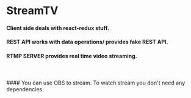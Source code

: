 # StreamTV

#### Client side deals with react-redux stuff.
#### REST API works with data operations/ provides fake REST API.
#### RTMP SERVER provides real time video streaming.
<br />
<br />
#### You can use OBS to stream. To watch stream you don't need any dependencies.
